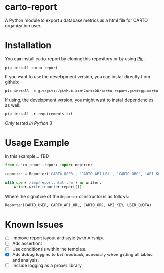 carto-report
===========

A Python module to export a database metrics as a html file for CARTO organization user.

Installation
============

You can install carto-report by cloning this repository or by using
[Pip](http://pypi.python.org/pypi/pip):

    pip install carto-report

If you want to use the development version, you can install directly from github:

    pip install -e git+git://github.com/CartoDB/carto-report.git#egg=carto

If using, the development version, you might want to install dependencies as well:

    pip install -r requirements.txt

*Only tested in Python 3*

Usage Example
=============

In this example... TBD

```python
from carto_report.report import Reporter

reporter = Reporter('CARTO_USER', 'CARTO_API_URL', 'CARTO_ORG', 'API_KEY', USER_QUOTA)

with open('/tmp/report.html','w') as writer:
    writer.write(reporter.report())
```

Where the signature of the `Reporter` constructor is as follows:

```
Reporter(CARTO_USER, CARTO_API_URL, CARTO_ORG, API_KEY, USER_QUOTA)
```

Known Issues
============

- [ ] Improve report layout and style (with Airship).
- [ ] Add assertions.
- [ ] Use conditionals within the template.
- [x] Add debug loggins to bet feedback, especially when getting all tables and analysis.
- [ ] Include logging as a proper library.
